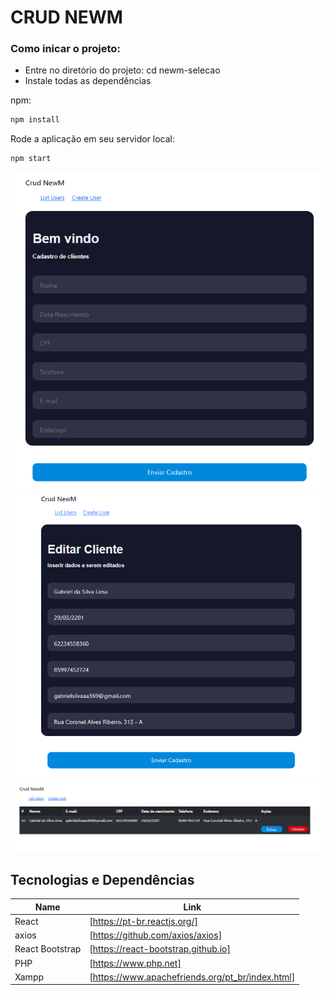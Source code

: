 # CRUD NEWM

### Como inicar o projeto: 

- Entre no diretório do projeto: cd newm-selecao
- Instale todas as dependências

npm:

```sh
npm install
```

Rode a aplicação em seu servidor local: 

```sh
npm start
```

<img src = "screenshots/cadastro.png">
<img src = "screenshots/editar.png">
<img src = "screenshots/lista.png">

## Tecnologias e Dependências

| Name | Link |
| ------ | ------ |
| React | [https://pt-br.reactjs.org/] |
| axios | [https://github.com/axios/axios] |
| React Bootstrap | [https://react-bootstrap.github.io] |
| PHP | [https://www.php.net] |
| Xampp| [https://www.apachefriends.org/pt_br/index.html] |